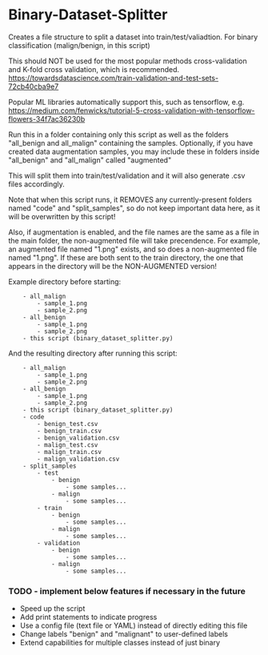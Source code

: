 # Binary-Dataset-Splitter
Creates a file structure to split a dataset into train/test/valiadtion. For binary classification (malign/benign, in this script)

This should NOT be used for the most popular methods cross-validation and
K-fold cross validation, which is recommended.
https://towardsdatascience.com/train-validation-and-test-sets-72cb40cba9e7

Popular ML libraries automatically support this, such as tensorflow, e.g.
https://medium.com/fenwicks/tutorial-5-cross-validation-with-tensorflow-flowers-34f7ac36230b

Run this in a folder containing only this script
as well as the folders "all_benign and all_malign" containing the samples.
Optionally, if you have created data augmentation samples, you may include these
in folders inside "all_benign" and "all_malign" called "augmented"

This will split them into train/test/validation
and it will also generate .csv files accordingly.

Note that when this script runs, it REMOVES any currently-present folders
named "code" and "split_samples", so do not keep important data here, as it will be
overwritten by this script!

Also, if augmentation is enabled, and the file names are the same as
a file in the main folder, the non-augmented file will take precendence.
For example, an augmented file named "1.png" exists, and so does a non-augmented
file named "1.png". If these are both sent to the train directory, the
one that appears in the directory will be the NON-AUGMENTED version!
    
Example directory before starting:
```
    - all_malign
        - sample_1.png
        - sample_2.png
    - all_benign
        - sample_1.png
        - sample_2.png
    - this script (binary_dataset_splitter.py)
```
    
And the resulting directory after running this script:
```
    - all_malign
        - sample_1.png
        - sample_2.png
    - all_benign
        - sample_1.png
        - sample_2.png
    - this script (binary_dataset_splitter.py)
    - code
        - benign_test.csv
        - benign_train.csv
        - benign_validation.csv
        - malign_test.csv
        - malign_train.csv
        - malign_validation.csv
    - split_samples
        - test
            - benign
                - some samples...
            - malign
                - some samples...
        - train
            - benign
                - some samples...
            - malign
                - some samples...
        - validation
            - benign
                - some samples...
            - malign
                - some samples...
```

### TODO - implement below features if necessary in the future
* Speed up the script
* Add print statements to indicate progress
* Use a config file (text file or YAML) instead of directly editing this file
* Change labels "benign" and "malignant" to user-defined labels
* Extend capabilities for multiple classes instead of just binary
